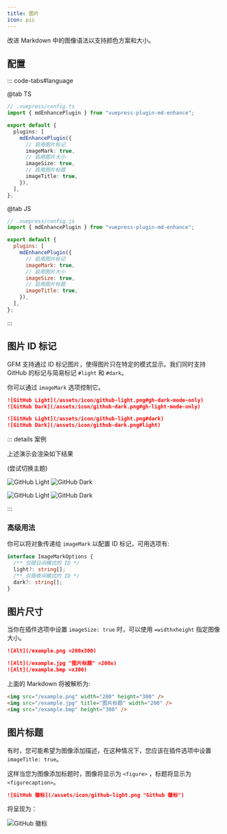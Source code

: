 ```yaml
---
title: 图片
icon: pic
---
```


改进 Markdown 中的图像语法以支持颜色方案和大小。

<!-- more -->

## 配置

::: code-tabs#language

@tab TS

```ts {7-12}
// .vuepress/config.ts
import { mdEnhancePlugin } from "vuepress-plugin-md-enhance";

export default {
  plugins: [
    mdEnhancePlugin({
      // 启用图片标记
      imageMark: true,
      // 启用图片大小
      imageSize: true,
      // 启用图片标题
      imageTitle: true,
    }),
  ],
};
```

@tab JS

```js {7-12}
// .vuepress/config.js
import { mdEnhancePlugin } from "vuepress-plugin-md-enhance";

export default {
  plugins: [
    mdEnhancePlugin({
      // 启用图片标记
      imageMark: true,
      // 启用图片大小
      imageSize: true,
      // 启用图片标题
      imageTitle: true,
    }),
  ],
};
```

:::

## 图片 ID 标记

GFM 支持通过 ID 标记图片，使得图片只在特定的模式显示。我们同时支持 GitHub 的标记与简易标记 `#light` 和 `#dark`。

你可以通过 `imageMark` 选项控制它。

```md
![GitHub Light](/assets/icon/github-light.png#gh-dark-mode-only)
![GitHub Dark](/assets/icon/github-dark.png#gh-light-mode-only)

![GitHub Light](/assets/icon/github-light.png#dark)
![GitHub Dark](/assets/icon/github-dark.png#light)
```

::: details 案例

上述演示会渲染如下结果

<AppearanceSwitch /> (尝试切换主题)

![GitHub Light](/assets/icon/github-light.png#gh-dark-mode-only)
![GitHub Dark](/assets/icon/github-dark.png#gh-light-mode-only)

![GitHub Light](/assets/icon/github-light.png#dark)
![GitHub Dark](/assets/icon/github-dark.png#light)

:::

### 高级用法

你可以将对象传递给 `imageMark` 以配置 ID 标记，可用选项有:

```ts
interface ImageMarkOptions {
  /** 仅限日间模式的 ID */
  light?: string[];
  /** 仅限夜间模式的 ID */
  dark?: string[];
}
```

## 图片尺寸

当你在插件选项中设置 `imageSize: true` 时，可以使用 `=widthxheight` 指定图像大小。

```md
![Alt](/example.png =200x300)

![Alt](/example.jpg "图片标题" =200x)
![Alt](/example.bmp =x300)
```

上面的 Markdown 将被解析为:

```html
<img src="/example.png" width="200" height="300" />
<img src="/example.jpg" title="图片标题" width="200" />
<img src="/example.bmp" height="300" />
```

## 图片标题

有时，您可能希望为图像添加描述，在这种情况下，您应该在插件选项中设置 `imageTitle: true`。

这样当您为图像添加标题时，图像将显示为 `<figure>` ，标题将显示为 `<figurecaption>`。

```md
![GitHub 徽标](/assets/icon/github-light.png "Github 徽标")
```

将呈现为：

![GitHub 徽标](/assets/icon/github-light.png "Github 徽标")

<script setup lang="ts">
import AppearanceSwitch from "@theme-hope/modules/outlook/components/AppearanceSwitch.js"
</script>
